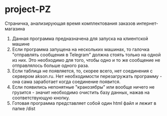 # project-PZ
Страничка, анализирующая время комплектования заказов интернет-магазина     

1. Данная программа предназначена для запуска на клиентской машине
2. Если программа запущена на нескольких машинах, то галочка "отправлять сообщения в Telegram" должна стоять только на одной из них. Это необходимо для того, чтобы одно и то же сообщение не отправлялось больше одного раза.
3. Если таблица не появляется, то, скорее всего, нет соединения с сервером akson.ru. Нет необходимости перезагружать программу - она сама заработает когда соединение появится.
4. Если появились непонятные "кракозябры" или вообще ничего не грузится - значит необходимо очистить базу данных, нажав на соответствующую кнопку.
5. Готовая программа представляет собой один html файл и лежит в папке /dist
